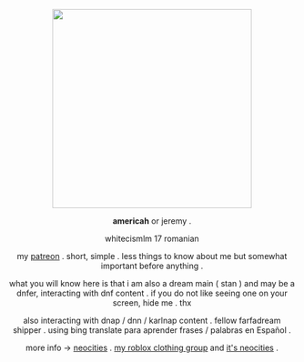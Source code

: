 <p align="center">
<img width="350" src="https://i.postimg.cc/vT66w7hz/adafdfadw2.png">

<p align="center">
<strong>americah</strong> or jeremy .
<p align="center"> whitecismlm 17 romanian
<p align="center"> my <a href="https://patreon.com/dnfer/about">patreon</a> . short, simple . less things to know about me but somewhat important before anything .
<p align="center">what you will know here is that i am also a dream main ( stan ) and may be a dnfer, interacting with dnf content . if you do not like seeing one on your screen, hide me . thx
<p align="center">also interacting with dnap / dnn / karlnap content . fellow farfadream shipper . using bing translate para aprender frases / palabras en Español .
<p align="center"> more info -> <a href="https://mwii.neocities.org">neocities</a> . <a href="https://www.roblox.com/groups/15077806/america-angels#!/store">my roblox clothing group</a> and <a href="https://aangels.neocities.org">it's neocities</a> .
